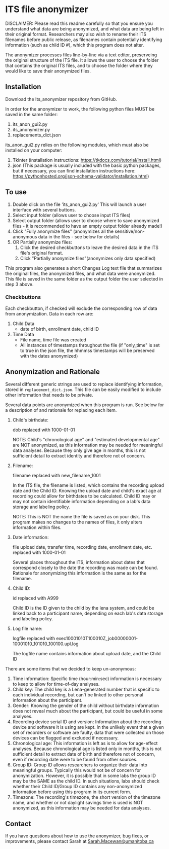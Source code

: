 # ITS file anonymizer

DISCLAIMER: Please read this readme carefully so that you ensure you understand what data are being anonymized, and what data are being left in their original format.
Researchers may also wish to rename their ITS filenames before public release, as filenames contain potentially identifying information (such as child ID #), which this program does not alter.

The anonymizer processes files line-by-line via a text editor, preserveing the original structure of the ITS file.
It allows the user to choose the folder that contains the original ITS files, and to choose the folder where they would like to save their anonymized files.

## Installation

Download the Its_anonymizer repository from GitHub.

In order for the anonymizer to work, the following python files MUST be saved in the same folder:

1. its_anon_gui2.py
2. its_anonymizer.py
3. replacements_dict.json

its_anon_gui2.py relies on the following modules, which must also be installed on your computer:

1. Tkinter (installation instructions: https://tkdocs.com/tutorial/install.html)
2. json (This package is usually included with the basic python packages, but if necessary, you can find installation instructions here: https://pythonhosted.org/json-schema-validator/installation.html)

## To use

1. Double click on the file 'its_anon_gui2.py' This will launch a user interface with several buttons.
2. Select input folder (allows user to choose input ITS files)
3. Select output folder (allows user to choose where to save anonymized files - it is recommended to have an empty output folder already made!)
4. Click "Fully anonymize files" (anonymizes all the sensitive/non-anonymous data in the files - see below for details)
5. OR Partially anonymize files:
	1. Click the desired checkbuttons to leave the desired data in the ITS file's original format.
	2. Click "Partially anonymize files"(anonymizes only data specified)

This program also generates a short Changes Log text file that summarizes the original files, the anonymized files, and what data were anonymized. This file is saved in the same folder as the output folder the user selected in step 3 above.
	
### Checkbuttons

Each checkbutton, if checked will exclude the corresponding row of data from anonymization. Data in each row are:

1. Child Data
	* date of birth, enrollment date, child ID
2. Time Data
	* File name, time file was created
	* All instances of timestamps throughout the file (if "only_time" is set to true in the json file, the hhmmss timestamps will be preserved with the dates anonymized)

## Anonymization and Rationale

Several different generic strings are used to replace identifying information, stored in `replacement_dict.json`. This file can be easily modified to include other information that needs to be private.

Several data points are anonymized when this program is run. See below for a description of and rationale for replacing each item.

1. Child's birthdate:

	dob replaced with 1000-01-01
	
	NOTE: Child's "chronological age" and "estimated developmental age" are NOT anonymized, as this information may be needed for meaningful data analyses. Because they only give age in months, this is not sufficient detail to extract identity and therefore not of concern.

2. Filename:

	filename replaced with new_filename_1001

	In the ITS file, the filename is listed, which contains the recording upload date and the Child ID. Knowing the upload date and child's exact age at recording could allow for birthdates to be calculated. Child ID may or may not contain identifiable information depending on a lab's data storage and labeling policy.

	NOTE: This is NOT the name the file is saved as on your disk. This program makes no changes to the names of files, it only alters information within files.

3. Date information:

	file upload date, transfer time, recording date, enrollment date, etc. replaced with 1000-01-01

	Several places throughout the ITS, information about dates that correspond closely to the date the recording was made can be found. Rationale for anonymizing this information is the same as for the filename.

4. Child ID:

	id replaced with A999

	Child ID is the ID given to the child by the lena system, and could be linked back to a participant name, depending on each lab's data storage and labeling policy.

5. Log file name:

	logfile replaced with exec10001010T100010Z_job00000001-10001010_101010_100100.upl.log

	The logfile name contains information about upload date, and the Child ID
	
There are some items that we decided to keep un-anonymous:

1. Time information:
	Specific time (hour:min:sec) information is necessary to keep to allow for time-of-day analyses.
2. Child key:
	The child key is a Lena-generated number that is specific to each individual recording, but can't be linked to other personal information about the participant.
3. Gender:
	Knowing the gender of the child without birthdate information does not reveal much about the participant, but could be useful in some analyses.
4. Recording device serial ID and version:
	Information about the recording device and software it is using are kept. In the unlikely event that a given set of recorders or software are faulty, data that were collected on those devices can be flagged and excluded if necessary.
5. Chronological age:
	This information is left as is to allow for age-effect analyses.
	Because chronological age is listed only in months, this is not sufficient detail to extract date of birth and therefore not of concern, even if recording date were to be found from other sources.
6. Group ID:
	Group ID allows researchers to organize their data into meaningful groups. Typically this would not be of concern for anonymization. However, it is possible that in some labs the group ID may be the SAME as the child ID. In such situations, labs should check whether their Child ID/Group ID contains any non-anonymized information before using this program in its current form.
7. Timezone:
	The recording's timezone, the short version of the timezone name, and whether or not daylight savings time is used is NOT anonymized, as this information may be needed for data analyses.

## Contact

If you have questions about how to use the anonymizer, bug fixes, or improvements, please contact Sarah at Sarah.Macewan@umanitoba.ca
